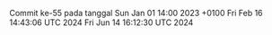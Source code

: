 Commit ke-55 pada tanggal Sun Jan 01 14:00 2023 +0100
Fri Feb 16 14:43:06 UTC 2024
Fri Jun 14 16:12:30 UTC 2024
